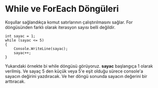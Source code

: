 # While ve ForEach Döngüleri
Koşullar sağlandıkça komut satırlarının çalıştırılmasını sağlar. For döngüsünden farklı olarak iterasyon sayısı belli değildir. 

    int sayac = 1;
    while (sayac <= 5)
    {
        Console.WriteLine(sayac);
        sayac++;
    }

Yukarıdaki örnekte bi while döngüsü görüyoruz. **sayac** başlangıça 1 olarak verilmiş. Ve sayaç 5 den küçük veya 5'e eşit olduğu sürece console'a sayacın değirini yazdıracak. Ve her döngü sonunda sayacın değerini bir arttıracak. 
